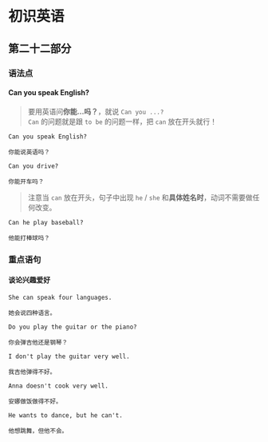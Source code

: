 # 初识英语

## 第二十二部分

### 语法点

#### Can you speak English?

> 要用英语问**你能...吗？**，就说 `Can you ...?`  
> `Can` 的问题就是跟 `to be` 的问题一样，把 `can` 放在开头就行！

```text
Can you speak English?

你能说英语吗？
```

```text
Can you drive?

你能开车吗？
```

> 注意当 `can` 放在开头，句子中出现 `he` / `she` 和**具体姓名时**，动词不需要做任何改变。

```text
Can he play baseball?

他能打棒球吗？
```

### 重点语句

#### 谈论兴趣爱好

```text
She can speak four languages.

她会说四种语言。
```

```text
Do you play the guitar or the piano?

你会弹吉他还是钢琴？
```

```text
I don't play the guitar very well.

我吉他弹得不好。
```

```text
Anna doesn't cook very well.

安娜做饭做得不好。
```

```text
He wants to dance, but he can't.

他想跳舞，但他不会。
```
